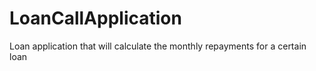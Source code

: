 # LoanCallApplication
Loan application that will calculate the monthly repayments for a certain loan
